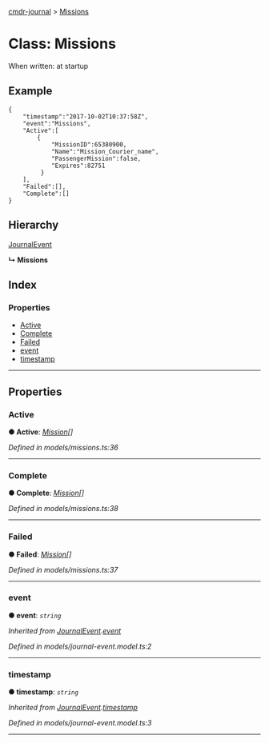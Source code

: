 [cmdr-journal](../README.md) > [Missions](../classes/missions.md)



# Class: Missions


When written: at startup

## Example

    {
        "timestamp":"2017-10-02T10:37:58Z",
        "event":"Missions",
        "Active":[
            {
                "MissionID":65380900,
                "Name":"Mission_Courier_name",
                "PassengerMission":false,
                "Expires":82751
             }
        ],
        "Failed":[],
        "Complete":[]
    }

## Hierarchy


 [JournalEvent](journalevent.md)

**↳ Missions**







## Index

### Properties

* [Active](missions.md#active)
* [Complete](missions.md#complete)
* [Failed](missions.md#failed)
* [event](missions.md#event)
* [timestamp](missions.md#timestamp)



---
## Properties
<a id="active"></a>

###  Active

**●  Active**:  *[Mission](mission.md)[]* 

*Defined in models/missions.ts:36*





___

<a id="complete"></a>

###  Complete

**●  Complete**:  *[Mission](mission.md)[]* 

*Defined in models/missions.ts:38*





___

<a id="failed"></a>

###  Failed

**●  Failed**:  *[Mission](mission.md)[]* 

*Defined in models/missions.ts:37*





___

<a id="event"></a>

###  event

**●  event**:  *`string`* 

*Inherited from [JournalEvent](journalevent.md).[event](journalevent.md#event)*

*Defined in models/journal-event.model.ts:2*





___

<a id="timestamp"></a>

###  timestamp

**●  timestamp**:  *`string`* 

*Inherited from [JournalEvent](journalevent.md).[timestamp](journalevent.md#timestamp)*

*Defined in models/journal-event.model.ts:3*





___


